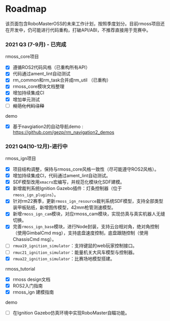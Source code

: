# Roadmap

该页面包含RoboMasterOSS的未来工作计划，按照季度划分。目前rmoss项目还在开发中，仍可能进行代码重构，打破API/ABI，不推荐直接用于竞赛中。

### 2021 Q3 (7-9月) - 已完成

rmoss_core项目

- [x] 遵循ROS2代码风格（已重构所有API）
- [x] 代码通过ament_lint自动测试
- [x] rm_common和rm_task合并成rm_util （已重构）
- [x] rmoss_core模块文档整理
- [x] 增加持续集成CI
- [X] 增加单元测试
- [ ] ~~规范化代码注释~~

demo

- [x] 基于navgiation2的自动导航demo : https://github.com/gezp/rm_navigation2_demos

### 2021 Q4(10-12月)-进行中


rmoss_ign项目

- [X] 项目结构调整，保持与rmoss_core风格一致性（尽可能遵守ROS2风格）。
- [X] 增加持续集成CI，代码通过ament_lint自动测试。
- [X] SDF模型改用`xmacro`宏编写，并规范化模块化SDF建模。
- [X] 新增裁判系统Ignition Gazebo插件：灯条控制器（位于`rmoss_ign_plugins`）。
- [X] 针对rm22赛季，更新`rmoss_ign_resource`裁判系统SDF模型，支持全部类型装甲板贴纸，新增图传模型，42mm枪管测速模型。
- [X] 新增`rmoss_ign_cam`模块，对应rmoss_cam模块，实现仿真与真实机器人无缝切换。
- [X] 完善`rmoss_ign_base`模块，进行Node封装，支持云台相对角，绝对角控制（使用GimbalCmd msg），支持底盘速度控制，底盘跟随控制（使用ChassisCmd msg）。
- [ ] `rmua19_ignition_simulator`：支持键鼠的web玩家控制接口。
- [ ] `rmuc21_ignition_simulator`：能量机关大风车模型与控制器。
- [X] `rmua22_ignition_simulator`：比赛场地模型搭建。

rmoss_tutorial

- [X] rmoss design文档
- [X] ROS2入门指南
- [X] rmoss_ign 建模指南

demo

- [ ] 在Ignition Gazebo仿真环境中实现RoboMaster自瞄功能。